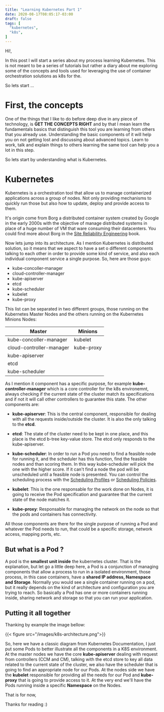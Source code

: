 ```yaml
---
title: "Learning Kubernetes Part 1"
date: 2020-08-17T08:05:17-03:00
draft: false
tags: [
  "kubernetes",
  "k8s",
]
---
```


Hi!,

In this post I will start a series about my process learning Kubernetes. This is not meant to be a series of tutorials but rather a diary about me exploring some of the concepts and tools used for leveraging the use of container orchestration solutions as k8s for the.

So lets start ...

# First, the concepts

One of the things that I like to do before deep dive in any piece of technology, is **GET THE CONCEPTS RIGHT** and by that I mean learn the fundamentals basics that distinguish this tool you are learning from others that you already use. Understanding the basic components of it will help you on not getting lost and discussing about advanced topics. Learn to  work, talk and explain things to others learning the same tool can help you a lot in this step.

So lets start by understanding what is Kubernetes.

# Kubernetes

Kubernetes is a orchestration tool that allow us to manage containerized applications across a group of nodes. Not only providing mechanisms to quickly run those but also how to update, deploy and provide access to them.

It's origin come from Borg a distributed container system created by Google in the early 2000s with the objective of manage distributed systems in place of a huge number of VM that ware consuming their datacenters. You could find more about Borg in the [Site Reliability Engineering](https://landing.google.com/sre/sre-book/toc/index.html) book.

Now lets jump into its architecture. As I mention Kubernetes is distributed solution, so it means that we aspect to have a set o different components talking to each other in order to provide some kind of service, and also each individual component service a single purpose. So, here are those guys:

- kube-concoller-manager
- cloud-controller-manager
- kube-apiserver
- etcd
- kube-scheduler
- kubelet
- kube-proxy

This list can be separated in two different groups, those running on the Kubernetes Master Nodes and the others running on the Kubernetes Minions Nodes:

|Master|Minions|
|--------------------------|--------------------------|
| kube-concoller-manager   |        kubelet           |
| cloud-controller-manager |        kube-proxy        |
| kube-apiserver           |                          |
| etcd                     |                          |
| kube-scheduler           |                          |

As I mention it component has a specific purpose, for example **kube-controller-manager** which is a core controller for the k8s environemnt, always checking if the current state of the cluster match its specifications and if not it will call other controllers to guarantee this state. The other components are:

- **kube-apiserver**: This is the central component, responsible for dealing with all the requests inside/outside the cluster. It is also the only talking to the **etcd**.

- **etcd**: The state of the cluster need to be kept in one place, and this place is the etcd b-tree key-value store. The etcd only responds to the kube-apiserver.

- **kube-scheduler**: In order to run a Pod you need to find a feasible node for running it, and the scheduler has this function, find the feasible nodes and than scoring them. In this way kube-scheduler will pick the one with the higher score. If it can't find a node the pod will be unscheduled until a feasible node is presented. You can control the scheduling process with the [Scheduling Profiles](https://kubernetes.io/docs/reference/scheduling/profiles/) or [Scheduling Policies](https://kubernetes.io/docs/reference/scheduling/policies/).

- **kubelet**: This is the one responsable for the work done on Nodes, it is going to receive the Pod specification and guarantee that the current state of the node matches it.

- **kube-proxy**:  Responsable for managing the network on the node so that the pods and containers has connectivity.

All those components are there for the single purpose of running a Pod and whatever the Pod needs to run, that could be a specific storage, network access, mapping ports, etc.

## But what is a Pod ?

A pod is the **smallest unit inside** the kubernetes cluster. That is the explanation, but let go a little deep here, a Pod is a conjunction of managing components that allow a process to run in a isolated environment, those process, in this case containers, have a **shared IP address, Namespace and Storage**. Normally you would see a single container running on a pod, but it really depends on the kind of architecture and configuration you are trying to reach. So basically a Pod has one or more containers running inside, sharing network and storage so that you can run your application.

## Putting it all together

Thanking by example the image bellow:

{{< figure src="/images/k8s-architecture.png">}}

So, here we have a classic diagram from Kubernetes Documentation, I just put some Pods to better illustrate all the components in a K8S environment. At the master nodes we have the core **kube-apiserver** dealing with request from controllers (CCM and CM), talking with the etcd store to key all data related to the current state of the cluster, we also have the scheduler that is going to find an appropriate node for our Pods. At the nodes side we have the **kubelet** responsible for providing all the needs for our Pod and **kube-proxy** that is going to provide access to it. At the very end we'll have the Pods running inside a specific **Namespace** on the Nodes.

That is for now,

Thanks for reading :)
